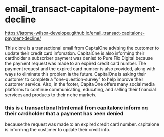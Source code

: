 # email_transact-capitalone-payment-decline

https://jerome-wilson-developer.github.io/email_transact-capitalone-payment-decline/

This clone is a transactional email from CapitalOne advising the customer to update their credit card infomation. CapitalOne is also informing their cardholder a subscriber payment was denied to Pure Flix Digital because the payment request was made to an expired credit card number. The payment request and the expired card number is also provided, along with ways to eliminate this problem in the future. CapitalOne is asking their customer to complete a "one-question-survey" to help improve their customer service. Also, in the footer, CapitalOne offers many social media platforms to continue communicating, educating, and selling their financial services and products to their niche markets. 


### this is a transactional html email from capitalone informing their cardholder that a payment has been denied 
because the request was made to an expired credit card number. capitalone is informing the customer to update their credit info.
